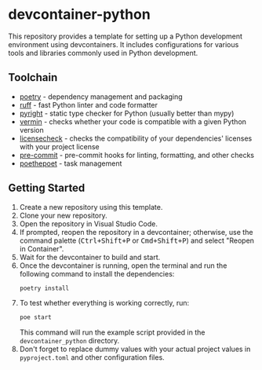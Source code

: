 # devcontainer-python

This repository provides a template for setting up a Python development environment using devcontainers. It includes configurations for various tools and libraries commonly used in Python development.

## Toolchain

- [poetry](https://python-poetry.org/) - dependency management and packaging
- [ruff](https://docs.astral.sh/ruff/) - fast Python linter and code formatter
- [pyright](https://github.com/microsoft/pyright) - static type checker for Python (usually better than mypy)
- [vermin](https://pypi.org/project/vermin/) - checks whether your code is compatible with a given Python version
- [licensecheck](https://pypi.org/project/licensecheck/) - checks the compatibility of your dependencies' licenses with your project license
- [pre-commit](https://pre-commit.com/) - pre-commit hooks for linting, formatting, and other checks
- [poethepoet](https://poethepoet.natn.io/) - task management

## Getting Started

1. Create a new repository using this template.
2. Clone your new repository.
3. Open the repository in Visual Studio Code.
4. If prompted, reopen the repository in a devcontainer; otherwise, use the command palette (<kbd>Ctrl+Shift+P</kbd> or <kbd>Cmd+Shift+P</kbd>) and select "Reopen in Container".
5. Wait for the devcontainer to build and start.
6. Once the devcontainer is running, open the terminal and run the following command to install the dependencies:
   ```bash
   poetry install
   ```
7. To test whether everything is working correctly, run:
   ```bash
   poe start
   ```
   This command will run the example script provided in the `devcontainer_python` directory.
8. Don't forget to replace dummy values with your actual project values in `pyproject.toml` and other configuration files.

